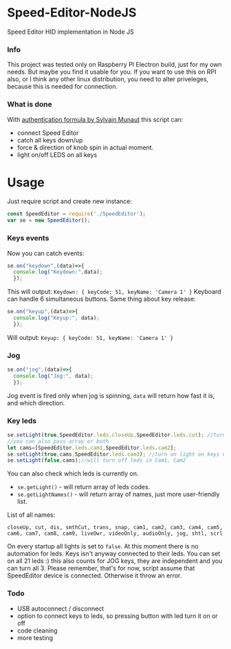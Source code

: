 # Speed-Editor-NodeJS
Speed Editor HID implementation in Node JS

### Info
This project was tested only on Raspberry PI Electron build, just for my own needs. But maybe you find it usable for you.
If you want to use this on RPI also, or I think any other linux distribution, you need to alter priveleges, because this is needed for connection.

### What is done
With [authentication formula by Sylvain Munaut](https://github.com/smunaut/blackmagic-misc "Github link") this script can:
* connect Speed Editor
* catch all keys down/up 
* force & direction of knob spin in actual moment.
* light on/off LEDS on all keys

# Usage
Just require script and create new instance:
```js
const SpeedEditor = require('./SpeedEditor');
var se = new SpeedEditor();
```
### Keys events
Now you can catch events:
```js
se.on("keydown",(data)=>{
  console.log("Keydown:",data);
  });
```
This will output: `Keydown: { keyCode: 51, keyName: 'Camera 1' }` Keyboard can handle 6 simultaneous buttons. Same thing about key release:
```js
se.on("keyup",(data)=>{
  console.log("Keyup:", data);
  });
```
Will output: ```Keyup: { keyCode: 51, keyName: 'Camera 1' }```
### Jog
```js
se.on("jog",(data)=>{
  console.log("Jog:", data);
  });
```
Jog event is fired only when jog is spinning, `data` will return how fast it is, and which direction.
### Key leds
```js
se.setLight(true,SpeedEditor.leds.closeUp,SpeedEditor.leds.cut); //turn on light on Close Up 1 and Cut 3 keys
//you can also pass array or both
let cams=[SpeedEditor.leds.cam1,SpeedEditor.leds.cam2];
se.setLight(true,cams,SpeedEditor.leds.cam3); //turn on light on keys Cam1, Cam2, Cam3
se.setLight(false,cams);//will turn off leds in Cam1, Cam2
```
You can also check which leds is currently on.
* `se.getLight()` - will return array of leds codes. 
* `se.getLightNames()` - will return array of names, just more user-friendly list.

List of all names:

``` closeUp, cut, dis, smthCut, trans, snap, cam1, cam2, cam3, cam4, cam5, cam6, cam7, cam8, cam9, liveOwr, videoOnly, audioOnly, jog, shtl, scrl ```

On every startup all lights is set to `false`. At this moment there is no automation for leds. Keys isn't anyway connected to their leds. You can set on all 21 leds :) this also counts for JOG keys, they are independent and you can turn all 3.
Please remember, that's for now, script assume that SpeedEditor device is connected. Otherwise it throw an error.

### Todo
* USB autoconnect / disconnect
* option to connect keys to leds, so pressing button with led turn it on or off
* code cleaning 
* more testing

